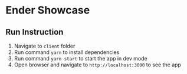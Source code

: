 # Ender Showcase

## Run Instruction

1. Navigate to `client` folder
2. Run command `yarn` to install dependencies
3. Run command `yarn start` to start the app in dev mode
4. Open browser and navigate to `http://localhost:3000` to see the app
